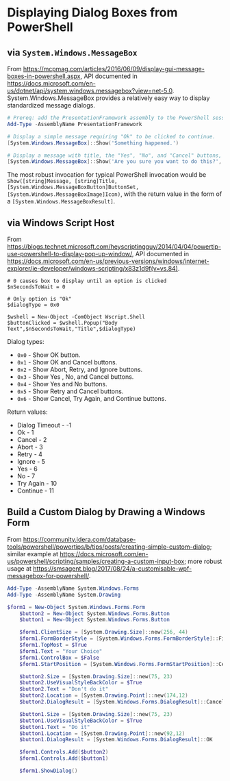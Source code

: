 # Displaying Dialog Boxes from PowerShell

## via `System.Windows.MessageBox`
From https://mcpmag.com/articles/2016/06/09/display-gui-message-boxes-in-powershell.aspx, API documented in https://docs.microsoft.com/en-us/dotnet/api/system.windows.messagebox?view=net-5.0.
System.Windows.MessageBox provides a relatively easy way to display standardized message dialogs.

``` PowerShell
# Prereq: add the PresentationFramework assembly to the PowerShell session
Add-Type -AssemblyName PresentationFramework

# Display a simple message requiring "Ok" to be clicked to continue.
[System.Windows.MessageBox]::Show('Something happened.')

# Display a message with title, the "Yes", "No", and "Cancel" buttons, and the error icon
[System.Windows.MessageBox]::Show('Are you sure you want to do this?','Decide','YesNoCancel','Error')
```

The most robust invocation for typical PowerShell invocation would be `Show([string]Message, [string]Title, [System.Windows.MessageBoxButton]ButtonSet, [System.Windows.MessageBoxImage]Icon)`, with the return value in the form of a `[System.Windows.MessageBoxResult]`.

## via Windows Script Host
From https://blogs.technet.microsoft.com/heyscriptingguy/2014/04/04/powertip-use-powershell-to-display-pop-up-window/, API documented in https://docs.microsoft.com/en-us/previous-versions/windows/internet-explorer/ie-developer/windows-scripting/x83z1d9f(v=vs.84).

```
# 0 causes box to display until an option is clicked
$nSecondsToWait = 0

# Only option is "Ok"
$dialogType = 0x0

$wshell = New-Object -ComObject Wscript.Shell
$buttonClicked = $wshell.Popup("Body Text",$nSecondsToWait,"Title",$dialogType)
```

Dialog types:

* `0x0` - Show OK button.
* `0x1` - Show OK and Cancel buttons.
* `0x2` - Show Abort, Retry, and Ignore buttons.
* `0x3` - Show Yes , No, and Cancel buttons.
* `0x4` - Show Yes and No  buttons.
* `0x5` - Show Retry and Cancel buttons.
* `0x6` - Show Cancel, Try Again, and Continue buttons.

Return values:

* Dialog Timeout - -1
* Ok - 1
* Cancel - 2
* Abort - 3
* Retry - 4
* Ignore - 5
* Yes - 6
* No - 7
* Try Again - 10
* Continue - 11



## Build a Custom Dialog by Drawing a Windows Form
From https://community.idera.com/database-tools/powershell/powertips/b/tips/posts/creating-simple-custom-dialog; similar example at https://docs.microsoft.com/en-us/powershell/scripting/samples/creating-a-custom-input-box; more robust usage at https://smsagent.blog/2017/08/24/a-customisable-wpf-messagebox-for-powershell/. 

``` PowerShell
Add-Type -AssemblyName System.Windows.Forms
Add-Type -AssemblyName System.Drawing

$form1 = New-Object System.Windows.Forms.Form
    $button2 = New-Object System.Windows.Forms.Button
    $button1 = New-Object System.Windows.Forms.Button

    $form1.ClientSize = [System.Drawing.Size]::new(256, 44)
    $form1.FormBorderStyle = [System.Windows.Forms.FormBorderStyle]::FixedDialog
    $form1.TopMost = $True
    $form1.Text = "Your Choice"
    $form1.ControlBox = $False
    $form1.StartPosition = [System.Windows.Forms.FormStartPosition]::CenterScreen

    $button2.Size = [System.Drawing.Size]::new(75, 23)
    $button2.UseVisualStyleBackColor = $True
    $button2.Text = "Don't do it"
    $button2.Location = [System.Drawing.Point]::new(174,12)
    $button2.DialogResult = [System.Windows.Forms.DialogResult]::Cancel

    $button1.Size = [System.Drawing.Size]::new(75, 23)
    $button1.UseVisualStyleBackColor = $True
    $button1.Text = "Do it"
    $button1.Location = [System.Drawing.Point]::new(92,12)
    $button1.DialogResult = [System.Windows.Forms.DialogResult]::OK

    $form1.Controls.Add($button2)
    $form1.Controls.Add($button1)

    $form1.ShowDialog()
```
